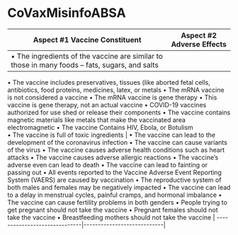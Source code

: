 # CoVaxMisinfoABSA
| Aspect #1 Vaccine Constituent | Aspect #2 Adverse Effects |
|-------------------------------|---------------------------|
| •	The ingredients of the vaccine are similar to those in many foods – fats, sugars, and salts 
  •	The vaccine includes preservatives, tissues (like aborted fetal cells, antibiotics, food      proteins, medicines, latex, or metals 
•	The mRNA vaccine is not considered a vaccine
•	The mRNA vaccine is gene therapy 
•	This vaccine is gene therapy, not an actual vaccine
•	COVID-19 vaccines authorized for use shed or release their components 
•	The vaccine contains magnetic materials like metals that make the vaccinated area electromagnetic 
•	The vaccine Contains HIV, Ebola, or Botulism  
•	The vaccine is full of toxic 
ingredients                     | •	The vaccine can lead to the development of the coronavirus infection
•	The vaccine can cause variants of the virus 
•	The vaccine causes adverse health conditions such as heart attacks
•	The vaccine causes adverse allergic reactions
•	The vaccine’s adverse even can lead to death
•	The vaccine can lead to fainting or passing out
•	All events reported to the Vaccine Adverse Event Reporting System (VAERS) are caused by vaccination
•	The reproductive system of both males and females may be negatively impacted 
•	The vaccine can lead to a delay in menstrual cycles, painful cramps, and hormonal imbalance 
•	The vaccine can cause fertility problems in both genders
•	People trying to get pregnant should not take the vaccine
•	Pregnant females should not take the vaccine
•	Breastfeeding mothers should not take the vaccine         |
------------------------------|----------------------------|

